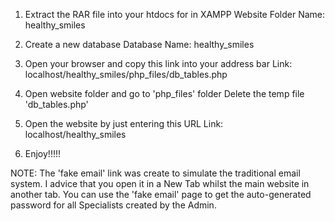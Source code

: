 1. Extract the RAR file into your htdocs for in XAMPP
	Website Folder Name: healthy_smiles

2. Create a new database
	Database Name: healthy_smiles

3. Open your browser and copy this link into your address bar
	Link: localhost/healthy_smiles/php_files/db_tables.php

4. Open website folder and go to 'php_files' folder
	Delete the temp file 'db_tables.php'

5. Open the website by just entering this URL
	Link: localhost/healthy_smiles

6. Enjoy!!!!!


NOTE:
The 'fake email' link was create to simulate the traditional email system. I advice that you open
it in a New Tab whilst the main website in another tab. You can use the 'fake email' page to get 
the auto-generated password for all Specialists created by the Admin. 

